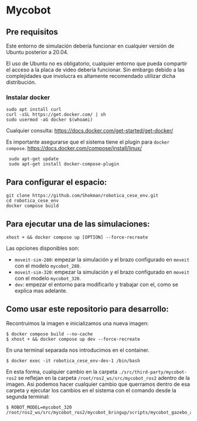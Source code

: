 # Mycobot

## Pre requisitos

Este entorno de simulación debería funcionar en cualquier versión de Ubuntu posterior a 20.04.

El uso de Ubuntu no es obligatorio, cualquier entorno que pueda compartir el acceso a la placa de video debería funcionar.
Sin embargo debido a las complejidades que involucra es altamente recomendado utilizar dicha distribución.

### Instalar docker
```
sudo apt install curl
curl -sSL https://get.docker.com/ | sh
sudo usermod -aG docker $(whoami)
```

Cualquier consulta: https://docs.docker.com/get-started/get-docker/

Es importante asegurarse que el sistema tiene el plugin para `docker compose`.
https://docs.docker.com/compose/install/linux/

```
 sudo apt-get update
 sudo apt-get install docker-compose-plugin
```

## Para configurar el espacio:
```
git clone https://github.com/Shokman/robotica_cese_env.git
cd robotica_cese_env
docker compose build
```

## Para ejecutar una de las simulaciones:
```
xhost + && docker compose up [OPTION] --force-recreate
```

Las opciones disponibles son:
- `moveit-sim-280`: empezar la simulación y el brazo configurado en `moveit` con el modelo `mycobot_280`.
- `moveit-sim-320`: empezar la simulación y el brazo configurado en `moveit` con el modelo `mycobot_320`.
- `dev`: empezar el entorno para modificarlo y trabajar con el, como se explica mas adelante. 


## Como usar este repositorio para desarrollo:

Recontruimos la imagen e inicializamos una nueva imagen:
```
$ docker compose build --no-cache
$ xhost + && docker compose up dev --force-recreate
```

En una terminal separada nos introducimos en el container.
```
$ docker exec -it robotica_cese_env-dev-1 /bin/bash
```

En esta forma, cualquier cambio en la carpeta `./src/third-party/mycobot-ros2` se reflejan en la carpeta `/root/ros2_ws/src/mycobot_ros2` adentro de la imagen.
Asi podemos hacer cualquier cambio que querramos dentro de esa carpeta y ejecutar los cambios en el sistema con el comando desde la segunda terminal:

```
$ ROBOT_MODEL=mycobot_320 /root/ros2_ws/src/mycobot_ros2/mycobot_bringup/scripts/mycobot_gazebo_and_moveit.sh
```